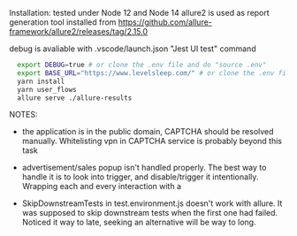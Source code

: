 Installation:
tested under Node 12 and Node 14
allure2 is used as report generation tool
installed from https://github.com/allure-framework/allure2/releases/tag/2.15.0

debug is avaliable with .vscode/launch.json  "Jest UI test" command

```bash
  export DEBUG=true # or clone the .env file and do "source .env"
  export BASE_URL="https://www.levelsleep.com/" # or clone the .env file and do "source .env"
  yarn install
  yarn user_flows
  allure serve ./allure-results
```

NOTES:

- the application is in the public domain, CAPTCHA should be resolved manually.
  Whitelisting vpn in CAPTCHA service is probably beyond this task

- advertisement/sales popup isn't handled properly.
  The best way to handle it is to look into trigger, and disable/trigger it intentionally.
  Wrapping each and every interaction with a

- SkipDownstreamTests in test.environment.js doesn't work with allure.
  It was supposed to skip downstream tests when the first one had failed.
  Noticed it way to late, seeking an alternative will be way to long.